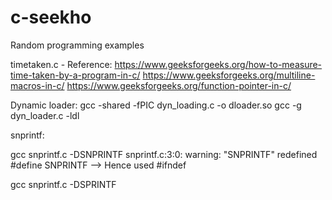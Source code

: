 # c-seekho
Random programming examples

timetaken.c - 
Reference:
https://www.geeksforgeeks.org/how-to-measure-time-taken-by-a-program-in-c/
https://www.geeksforgeeks.org/multiline-macros-in-c/
https://www.geeksforgeeks.org/function-pointer-in-c/


Dynamic loader:
gcc -shared -fPIC dyn_loading.c -o dloader.so
gcc -g dyn_loader.c -ldl

snprintf:

gcc snprintf.c -DSNPRINTF
	snprintf.c:3:0: warning: "SNPRINTF" redefined
 	#define SNPRINTF
--> Hence used #ifndef

gcc snprintf.c -DSPRINTF


